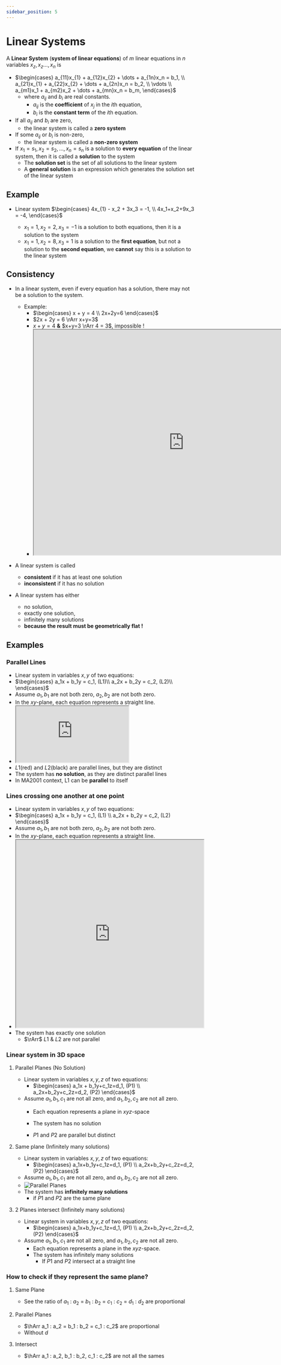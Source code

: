 ```yaml
---
sidebar_position: 5
---
```


# Linear Systems

A **Linear System** (**system of linear equations**) of $m$ linear equations in $n$ variables $x_z, x_z \dots, x_n$ is

- $\begin{cases}
    a_{11}x_{1} + a_{12}x_{2} + \dots + a_{1n}x_n = b_1,
    \\ a_{21}x_{1} + a_{22}x_{2} + \dots + a_{2n}x_n = b_2,
    \\ \vdots
    \\ a_{m1}x_1 + a_{m2}x_2 + \dots + a_{mn}x_n = b_m,
\end{cases}$
  - where $a_{ij}$ and $b_i$ are real constants.
    - $a_{ij}$ is the **coefficient** of $x_j$ in the $i$th equation,
    - $b_i$ is the **constant term** of the $i$th equation.
- If all $a_{ij}$ and $b_{i}$ are zero,
  - the linear system is called a **zero system**
- If some $a_{ij}$ or $b_i$ is non-zero,
  - the linear system is called a **non-zero system**
- If $x_1 = s_1, x_2 = s_2, \dots, x_n=s_n$ is a solution to **every equation** of the linear system, then it is called a **solution** to the system
  - The **solution set** is the set of all solutions to the linear system
  - A **general solution** is an expression which generates the solution set of the linear system

## Example

- Linear system $\begin{cases} 
    4x_{1} - x_2 + 3x_3 = -1, \\
    4x_1+x_2+9x_3 = -4,
\end{cases}$

  - $x_1 = 1, x_2 = 2, x_3 = -1$ is a solution to both equations, then it is a solution to the system
  - $x_1 = 1, x_2 = 8, x_3 = 1$ is a solution to the **first equation**, but not a solution to the **second equation**, we **cannot** say this is a solution to the linear system

## Consistency

- In a linear system, even if every equation has a solution, there may not be a solution to the system. 
  - Example: 
    - $\begin{cases}
        x + y = 4 \\
        2x+2y=6
    \end{cases}$
    - $2x + 2y = 6 \rArr x+y=3$
    - $x + y = 4$ **&** $x+y=3 \rArr 4 = 3$, impossible !
    - <iframe src="https://www.geogebra.org/calculator/hbtpgrdj?embed" width="800" height="600" allowfullscreen></iframe>

- A linear system is called
  - **consistent** if it has at least one solution
  - **inconsistent** if it has no solution

- A linear system has either
  - no solution,
  - exactly one solution,
  - infinitely many solutions
  - **because the result must be geometrically flat !**

## Examples 

### Parallel Lines

- Linear system in variables $x,y$ of two equations: 
- $\begin{cases}
  a_1x + b_1y = c_1, (L1)\\
  a_2x + b_2y = c_2, (L2)\\
\end{cases}$
- Assume $a_1, b_1$ are not both zero, $a_2, b_2$ are not both zero.
- In the $xy$-plane, each equation represents a straight line.
- <iframe src="https://www.desmos.com/calculator/c3qxjanz0w?embed"></iframe>
- $L1$(red) and $L2$(black) are parallel lines, but they are distinct
- The system has **no solution**, as they are distinct parallel lines 
- In MA2001 context, L1 can be **parallel** to itself

### Lines crossing one another at one point
  
- Linear system in variables $x,y$ of two equations:
- $\begin{cases}
  a_1x + b_1y = c_1, (L1) \\
  a_2x + b_2y = c_2, (L2)
\end{cases}$ 
- Assume $a_1, b_1$ are not both zero, $a_2, b_2$ are not both zero.
- In the $xy$-plane, each equation represents a straight line.
- <iframe src="https://www.desmos.com/calculator/i1xhsmilec?embed" width="500" height="500"></iframe>
- The system has exactly one solution
  - $\rArr$ $L1$ & $L2$ are not parallel

### Linear system in 3D space

1. Parallel Planes (No Solution)

   - Linear system in variables $x,y,z$ of two equations:
     - $\begin{cases}
         a_1x + b_1y+c_1z=d_1, (P1) \\
         a_2x+b_2y+c_2z=d_2, (P2)
     \end{cases}$
   - Assume $a_1, b_1, c_1$ are not all zero, and $a_1, b_2, c_2$ are not all zero.
     - Each equation represents a plane in $xyz$-space 

     - The system has no solution
     - $P1$ and $P2$ are parallel but distinct

2. Same plane (Infinitely many solutions)

    - Linear system in variables $x,y,z$ of two equations:
      - $\begin{cases}
          a_1x+b_1y+c_1z=d_1, (P1) \\
          a_2x+b_2y+c_2z=d_2, (P2)
      \end{cases}$
     - Assume $a_1, b_1, c_1$ are not all zero, and $a_1, b_2, c_2$ are not all zero.
      - ![Parallel Planes](https://i.imgur.com/ELnXmE4.png)
      - The system has **infinitely many solutions**
        - if $P1$ and $P2$ are the same plane

3. 2 Planes intersect (Infinitely many solutions)
    - Linear system in variables $x,y,z$ of two equations:
      - $\begin{cases}
          a_1x+b_1y+c_1z=d_1, (P1) \\
          a_2x+b_2y+c_2z=d_2, (P2)
      \end{cases}$     
    - Assume $a_1, b_1, c_1$ are not all zero, and $a_1, b_2, c_2$ are not all zero.
      - Each equation represents a plane in the $xyz$-space.
      - The system has infinitely many solutions
        - If $P1$ and $P2$ intersect at a straight line

### How to check if they represent the same plane? 

1. Same Plane

   - See the ratio of $a_1$ : $a_2$ = $b_1$ : $b_2$ = $c_1$ : $c_2$ = $d_1$ : $d_2$ are proportional

2. Parallel Planes

    - $\hArr a_1 : a_2 = b_1 : b_2 = c_1 : c_2$ are proportional
    - Without $d$

3. Intersect

    - $\hArr a_1 : a_2, b_1 : b_2, c_1 : c_2$ are not all the sames